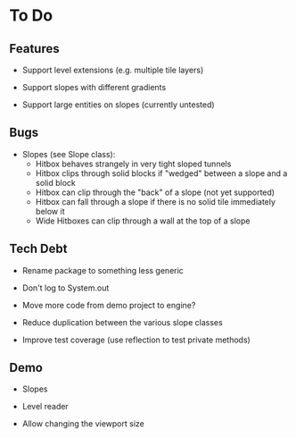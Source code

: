 # To Do

## Features

 - Support level extensions (e.g. multiple tile layers)

 - Support slopes with different gradients

 - Support large entities on slopes (currently untested)

## Bugs

 - Slopes (see Slope class):
    - Hitbox behaves strangely in very tight sloped tunnels
    - Hitbox clips through solid blocks if "wedged" between a slope and a solid block
    - Hitbox can clip through the "back" of a slope (not yet supported)
    - Hitbox can fall through a slope if there is no solid tile immediately below it
    - Wide Hitboxes can clip through a wall at the top of a slope

## Tech Debt

 - Rename package to something less generic

 - Don't log to System.out

 - Move more code from demo project to engine?

 - Reduce duplication between the various slope classes

 - Improve test coverage (use reflection to test private methods)

## Demo

 - Slopes

 - Level reader

 - Allow changing the viewport size
